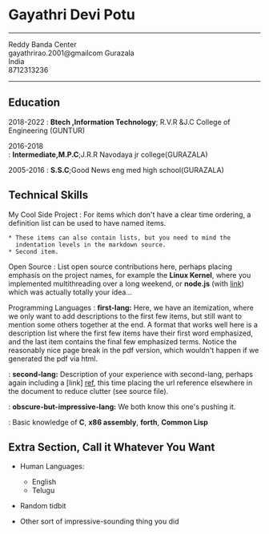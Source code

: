 Gayathri Devi Potu
============

-------------------     ----------------------------
Reddy Banda Center                      
gayathrirao.2001@gmailcom
Gurazala                        
India                       
8712313236
-------------------     ----------------------------

Education
---------

2018-2022
:   **Btech ,Information Technology**; R.V.R &J.C College of Engineering (GUNTUR)

2016-2018    
:   **Intermediate,M.P.C**;J.R.R Navodaya jr college(GURAZALA)

2005-2016
:   **S.S.C**;Good News eng med high school(GURAZALA)


Technical Skills
--------------------

My Cool Side Project
:   For items which don't have a clear time ordering, a definition
    list can be used to have named items.

    * These items can also contain lists, but you need to mind the
      indentation levels in the markdown source.
    * Second item.

Open Source
:   List open source contributions here, perhaps placing emphasis on
    the project names, for example the **Linux Kernel**, where you
    implemented multithreading over a long weekend, or **node.js**
    (with [link](http://nodejs.org)) which was actually totally
    your idea...

Programming Languages
:   **first-lang:** Here, we have an itemization, where we only want
    to add descriptions to the first few items, but still want to
    mention some others together at the end. A format that works well
    here is a description list where the first few items have their
    first word emphasized, and the last item contains the final few
    emphasized terms. Notice the reasonably nice page break in the pdf
    version, which wouldn't happen if we generated the pdf via html.

:   **second-lang:** Description of your experience with second-lang,
    perhaps again including a [link] [ref], this time placing the url
    reference elsewhere in the document to reduce clutter (see source
    file). 

:   **obscure-but-impressive-lang:** We both know this one's pushing
    it.

:   Basic knowledge of **C**, **x86 assembly**, **forth**, **Common Lisp**

[ref]: https://github.com/githubuser/superlongprojectname

Extra Section, Call it Whatever You Want
----------------------------------------

* Human Languages:

     * English
     * Telugu 

* Random tidbit

* Other sort of impressive-sounding thing you did
